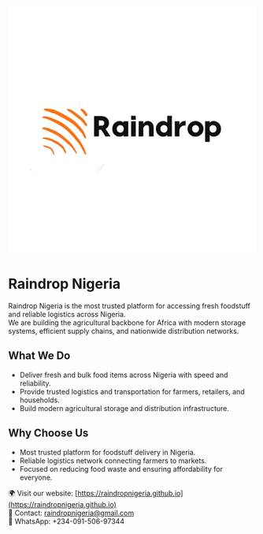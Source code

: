 ![Raindrop Logo](https://github.com/raindropnigeria/raindropnigeria/blob/main/raindrop-logo.jpg)
# Raindrop Nigeria

Raindrop Nigeria is the most trusted platform for accessing fresh foodstuff and reliable logistics across Nigeria.  
We are building the agricultural backbone for Africa with modern storage systems, efficient supply chains, and nationwide distribution networks.  

## What We Do
- Deliver fresh and bulk food items across Nigeria with speed and reliability.  
- Provide trusted logistics and transportation for farmers, retailers, and households.  
- Build modern agricultural storage and distribution infrastructure.  

## Why Choose Us
- Most trusted platform for foodstuff delivery in Nigeria.  
- Reliable logistics network connecting farmers to markets.  
- Focused on reducing food waste and ensuring affordability for everyone.  

🌍 Visit our website: [https://raindropnigeria.github.io](https://raindropnigeria.github.io)  
📧 Contact: raindropnigeria@gmail.com  
📱 WhatsApp: +234-091-506-97344
